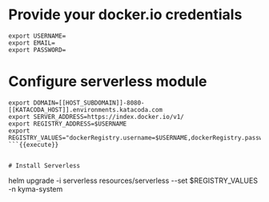 # Provide your docker.io credentials

```
export USERNAME=
export EMAIL=
export PASSWORD=
```

# Configure serverless module

```
export DOMAIN=[[HOST_SUBDOMAIN]]-8080-[[KATACODA_HOST]].environments.katacoda.com
export SERVER_ADDRESS=https://index.docker.io/v1/
export REGISTRY_ADDRESS=$USERNAME
export REGISTRY_VALUES="dockerRegistry.username=$USERNAME,dockerRegistry.password=$PASSWORD,dockerRegistry.enableInternal=false,dockerRegistry.serverAddress=$SERVER_ADDRESS,dockerRegistry.registryAddress=$REGISTRY_ADDRESS"
```{{execute}}


# Install Serverless

```
helm upgrade -i serverless resources/serverless --set $REGISTRY_VALUES -n kyma-system
```{{execute}}
